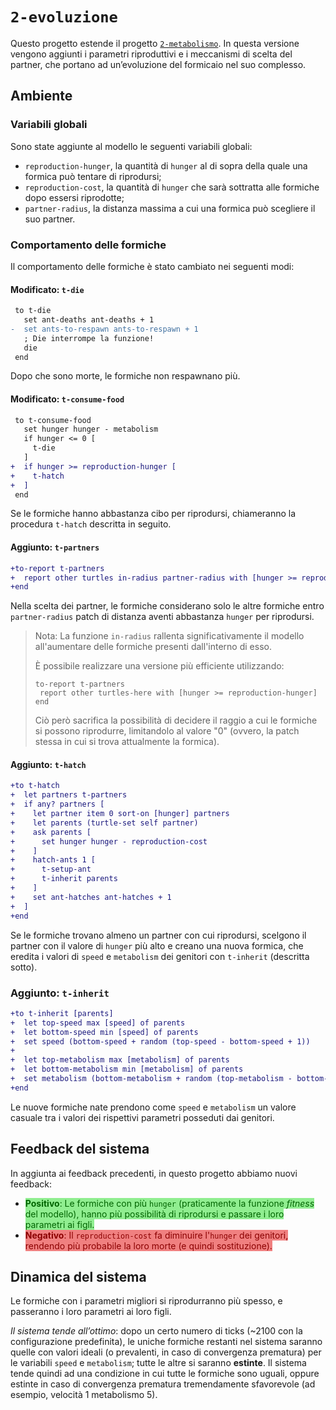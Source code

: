# `2-evoluzione`

Questo progetto estende il progetto [`2-metabolismo`](https://github.com/Steffo99/turtle007/tree/2-metabolismo). In questa versione vengono aggiunti i parametri riproduttivi e i meccanismi di scelta del partner, che portano ad un’evoluzione del formicaio nel suo complesso.

## Ambiente

### Variabili globali

Sono state aggiunte al modello le seguenti variabili globali:

- `reproduction-hunger`, la quantità di `hunger` al di sopra della quale una formica può tentare di riprodursi;
- `reproduction-cost`, la quantità di `hunger` che sarà sottratta alle formiche dopo essersi riprodotte;
- `partner-radius`, la distanza massima a cui una formica può scegliere il suo partner.

### Comportamento delle formiche

Il comportamento delle formiche è stato cambiato nei seguenti modi:

#### Modificato: `t-die`

```diff
 to t-die
   set ant-deaths ant-deaths + 1
-  set ants-to-respawn ants-to-respawn + 1
   ; Die interrompe la funzione!
   die
 end
```

Dopo che sono morte, le formiche non respawnano più.

#### Modificato: `t-consume-food`

```diff
 to t-consume-food
   set hunger hunger - metabolism
   if hunger <= 0 [
     t-die
   ]
+  if hunger >= reproduction-hunger [
+    t-hatch
+  ]
 end
```

Se le formiche hanno abbastanza cibo per riprodursi, chiameranno la procedura `t-hatch` descritta in seguito.

#### Aggiunto: `t-partners`

```diff
+to-report t-partners
+  report other turtles in-radius partner-radius with [hunger >= reproduction-hunger]
+end
```

Nella scelta dei partner, le formiche considerano solo le altre formiche entro `partner-radius` patch di distanza aventi abbastanza `hunger` per riprodursi.

> Nota: La funzione `in-radius` rallenta significativamente il modello all'aumentare delle formiche presenti dall'interno di esso.
>
> È possibile realizzare una versione più efficiente utilizzando:
> ```
> to-report t-partners
>  report other turtles-here with [hunger >= reproduction-hunger]
> end
> ```
>
> Ciò però sacrifica la possibilità di decidere il raggio a cui le formiche si possono riprodurre, limitandolo al valore "0" (ovvero, la patch stessa in cui si trova attualmente la formica).

#### Aggiunto: `t-hatch`

```diff
+to t-hatch
+  let partners t-partners
+  if any? partners [
+    let partner item 0 sort-on [hunger] partners
+    let parents (turtle-set self partner)
+    ask parents [
+      set hunger hunger - reproduction-cost
+    ]
+    hatch-ants 1 [
+      t-setup-ant
+      t-inherit parents
+    ]
+    set ant-hatches ant-hatches + 1
+  ]
+end
```

Se le formiche trovano almeno un partner con cui riprodursi, scelgono il partner con il valore di `hunger` più alto e creano una nuova formica, che eredita i valori di `speed` e `metabolism` dei genitori con `t-inherit` (descritta sotto).

### Aggiunto: `t-inherit`

```diff
+to t-inherit [parents]
+  let top-speed max [speed] of parents
+  let bottom-speed min [speed] of parents
+  set speed (bottom-speed + random (top-speed - bottom-speed + 1))
+
+  let top-metabolism max [metabolism] of parents
+  let bottom-metabolism min [metabolism] of parents
+  set metabolism (bottom-metabolism + random (top-metabolism - bottom-metabolism + 1))
+end
```

Le nuove formiche nate prendono come `speed` e `metabolism` un valore casuale tra i valori dei rispettivi parametri posseduti dai genitori.

## Feedback del sistema

In aggiunta ai feedback precedenti, in questo progetto abbiamo nuovi feedback:

- <span style="background-color: lightgreen; color: darkgreen;">**Positivo**: Le formiche con più `hunger` (praticamente la funzione *fitness* del modello), hanno più possibilità di riprodursi e passare i loro parametri ai figli.</span>
- <span style="background-color: lightcoral; color: darkred;">**Negativo**: Il `reproduction-cost` fa diminuire l'`hunger` dei genitori, rendendo più probabile la loro morte (e quindi sostituzione).</spaw>

## Dinamica del sistema

Le formiche con i parametri migliori si riprodurranno più spesso, e passeranno i loro parametri ai loro figli.

*Il sistema tende all’ottimo*: dopo un certo numero di ticks (~2100 con la configurazione predefinita), le uniche formiche restanti nel sistema saranno quelle con valori ideali (o prevalenti, in caso di convergenza prematura) per le variabili `speed` e `metabolism`; tutte le altre si saranno **estinte**. Il sistema tende quindi ad una condizione in cui tutte le formiche sono uguali, oppure estinte in caso di convergenza prematura tremendamente sfavorevole (ad esempio, velocità 1 metabolismo 5).
